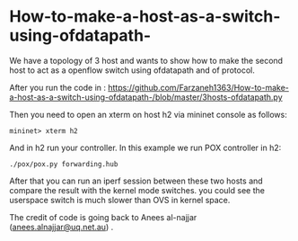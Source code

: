 # How-to-make-a-host-as-a-switch-using-ofdatapath-
We have a topology of 3 host and wants to show how to make the second host to act as a openflow switch using ofdatapath and of protocol. 

After you run the code in : https://github.com/Farzaneh1363/How-to-make-a-host-as-a-switch-using-ofdatapath-/blob/master/3hosts-ofdatapath.py

Then you need to open an xterm on host h2 via mininet console as follows: 

    mininet> xterm h2 

And in h2 run your controller. In this example we run POX controller in h2: 

    ./pox/pox.py forwarding.hub
    
After that you can run an iperf session between these two hosts and compare the result with the kernel mode switches.
you could see the userspace switch is much slower than OVS in kernel space. 
    
The credit of code is going back to Anees al-najjar (anees.alnajjar@uq.net.au) .

